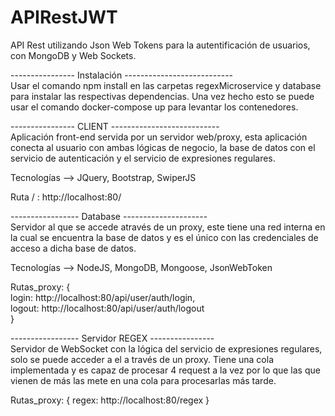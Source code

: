# APIRestJWT
API Rest utilizando Json Web Tokens para la autentificación de usuarios, con MongoDB y Web Sockets.

---------------- Instalación ---------------------------<br/>
Usar el comando npm install en las carpetas regexMicroservice y database para instalar las respectivas dependencias. Una vez hecho esto se puede usar el comando docker-compose up para levantar los contenedores. 

---------------- CLIENT ---------------------------<br/>
Aplicación front-end servida por un servidor web/proxy, esta aplicación conecta al usuario con ambas lógicas de negocio, la base de datos con el servicio de autenticación y el servicio de expresiones regulares.

Tecnologías --> JQuery, Bootstrap, SwiperJS

Ruta / : http://localhost:80/

----------------- Database ---------------------<br/>
Servidor al que se accede através de un proxy, este tiene una red interna en la cual se encuentra la base de datos y es el único con las credenciales de acceso a dicha base de datos. 

Tecnologías --> NodeJS, MongoDB, Mongoose, JsonWebToken

Rutas_proxy: {<br/>
    login: http://localhost:80/api/user/auth/login,<br/>
    logout: http://localhost:80/api/user/auth/logout<br/>
}

----------------- Servidor REGEX ----------------<br/>
Servidor de WebSocket con la lógica del servicio de expresiones regulares, solo se puede acceder a el a través de un proxy. Tiene una cola implementada y es capaz de procesar 4 request a la vez por lo que las que vienen de más las mete en una cola para procesarlas más tarde.

Rutas_proxy: {
    regex: http://localhost:80/regex
}
